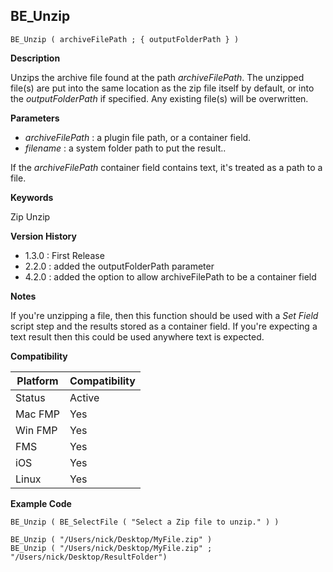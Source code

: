 ## BE_Unzip

    BE_Unzip ( archiveFilePath ; { outputFolderPath } )

**Description**  

Unzips the archive file found at the path *archiveFilePath*. The unzipped file(s) are put into the same location as the zip file itself by default, or into the *outputFolderPath* if specified. Any existing file(s) will be overwritten.

**Parameters**

* *archiveFilePath* : a plugin file path, or a container field.
* *filename* : a system folder path to put the result..

 If the *archiveFilePath* container field contains text, it's treated as a path to a file.
 
**Keywords**  

Zip Unzip

**Version History**

* 1.3.0 : First Release
* 2.2.0 : added the outputFolderPath parameter
* 4.2.0 : added the option to allow archiveFilePath to be a container field

**Notes**

If you're unzipping a file, then this function should be used with a *Set Field* script step and the results stored as a container field.  If you're expecting a text result then this could be used anywhere text is expected.
 
**Compatibility** 

| Platform | Compatibility |
|-----------|-----------|
| Status | Active |  
| Mac FMP | Yes  |  
| Win FMP | Yes  |  
| FMS | Yes  |  
| iOS | Yes  |  
| Linux | Yes  |  

**Example Code**

	BE_Unzip ( BE_SelectFile ( "Select a Zip file to unzip." ) )

	BE_Unzip ( "/Users/nick/Desktop/MyFile.zip" )
	BE_Unzip ( "/Users/nick/Desktop/MyFile.zip" ; "/Users/nick/Desktop/ResultFolder")
	
	